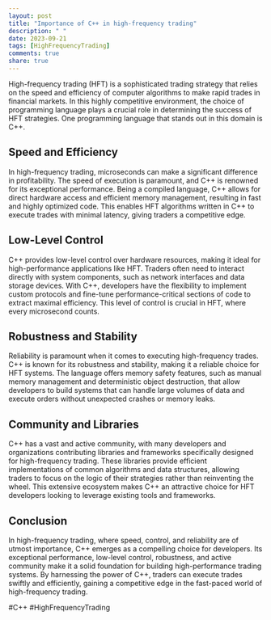 ```yaml
---
layout: post
title: "Importance of C++ in high-frequency trading"
description: " "
date: 2023-09-21
tags: [HighFrequencyTrading]
comments: true
share: true
---
```


High-frequency trading (HFT) is a sophisticated trading strategy that relies on the speed and efficiency of computer algorithms to make rapid trades in financial markets. In this highly competitive environment, the choice of programming language plays a crucial role in determining the success of HFT strategies. One programming language that stands out in this domain is C++.

## Speed and Efficiency

In high-frequency trading, microseconds can make a significant difference in profitability. The speed of execution is paramount, and C++ is renowned for its exceptional performance. Being a compiled language, C++ allows for direct hardware access and efficient memory management, resulting in fast and highly optimized code. This enables HFT algorithms written in C++ to execute trades with minimal latency, giving traders a competitive edge.

## Low-Level Control

C++ provides low-level control over hardware resources, making it ideal for high-performance applications like HFT. Traders often need to interact directly with system components, such as network interfaces and data storage devices. With C++, developers have the flexibility to implement custom protocols and fine-tune performance-critical sections of code to extract maximal efficiency. This level of control is crucial in HFT, where every microsecond counts.

## Robustness and Stability

Reliability is paramount when it comes to executing high-frequency trades. C++ is known for its robustness and stability, making it a reliable choice for HFT systems. The language offers memory safety features, such as manual memory management and deterministic object destruction, that allow developers to build systems that can handle large volumes of data and execute orders without unexpected crashes or memory leaks.

## Community and Libraries

C++ has a vast and active community, with many developers and organizations contributing libraries and frameworks specifically designed for high-frequency trading. These libraries provide efficient implementations of common algorithms and data structures, allowing traders to focus on the logic of their strategies rather than reinventing the wheel. This extensive ecosystem makes C++ an attractive choice for HFT developers looking to leverage existing tools and frameworks.

## Conclusion

In high-frequency trading, where speed, control, and reliability are of utmost importance, C++ emerges as a compelling choice for developers. Its exceptional performance, low-level control, robustness, and active community make it a solid foundation for building high-performance trading systems. By harnessing the power of C++, traders can execute trades swiftly and efficiently, gaining a competitive edge in the fast-paced world of high-frequency trading.

#C++ #HighFrequencyTrading